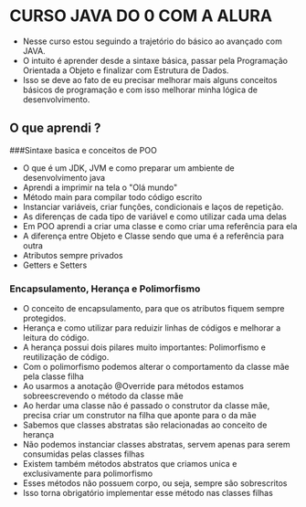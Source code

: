 # CURSO JAVA DO 0 COM A ALURA

* Nesse curso estou seguindo a trajetório do básico ao avançado com JAVA.
* O intuito é aprender desde a sintaxe básica, passar pela Programação Orientada a Objeto e finalizar com Estrutura de Dados.
* Isso se deve ao fato de eu precisar melhorar mais alguns conceitos básicos de programação e com isso melhorar minha lógica de desenvolvimento.

## O que aprendi ? 

###Sintaxe basica e conceitos de POO

* O que é um JDK, JVM e como preparar um ambiente de desenvolvimento java
* Aprendi a imprimir na tela o "Olá mundo"
* Método main para compilar todo código escrito
* Instanciar variáveis, criar funções, condicionais e laços de repetição.
* As diferenças de cada tipo de variável e como utilizar cada uma delas
* Em POO aprendi a criar uma classe e como criar uma referência para ela
* A diferença entre Objeto e Classe sendo que uma é a referência para outra
* Atributos sempre privados
* Getters e Setters

### Encapsulamento, Herança e Polimorfismo
* O conceito de encapsulamento, para que os atributos fiquem sempre protegidos.
* Herança e como utilizar para reduizir linhas de códigos e melhorar a leitura do código.
* A herança possui dois pilares muito importantes: Polimorfismo e reutilização de código.
* Com o polimorfismo podemos alterar o comportamento da classe mãe pela classe filha
* Ao usarmos a anotação @Override para métodos estamos sobreescrevendo o método da classe mãe
* Ao herdar uma classe não é passado o construtor da classe mãe, precisa criar um construtor na filha que aponte para o da mãe
* Sabemos que classes abstratas são relacionadas ao conceito de herança
* Não podemos instanciar classes abstratas, servem apenas para serem consumidas pelas classes filhas
* Existem também métodos abstratos que criamos unica e exclusivamente para polimorfismo
* Esses métodos não possuem corpo, ou seja, sempre são sobrescritos
* Isso torna obrigatório implementar esse método nas classes filhas
